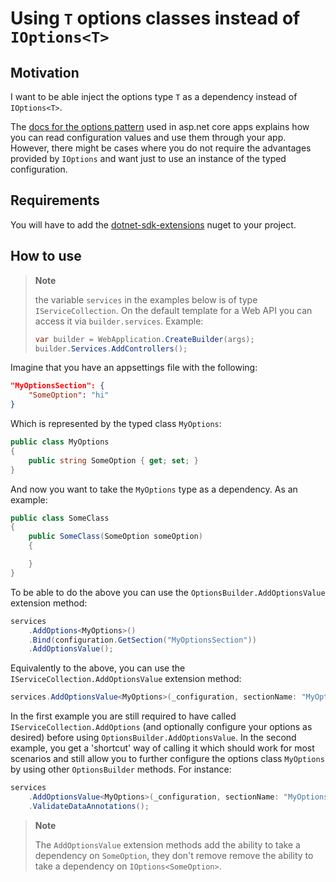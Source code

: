 ﻿# Using `T` options classes instead of `IOptions<T>`

## Motivation

I want to be able inject the options type `T` as a dependency instead of `IOptions<T>`.

The [docs for the options pattern](https://docs.microsoft.com/en-us/aspnet/core/fundamentals/configuration/options) used in asp.net core apps explains how you can read configuration values and use them through your app. However, there might be cases where you do not require the advantages provided by `IOptions` and want just to use an instance of the typed configuration.

## Requirements

You will have to add the [dotnet-sdk-extensions](https://www.nuget.org/packages/dotnet-sdk-extensions) nuget to your project.

## How to use

> **Note**
>
> the variable `services` in the examples below is of type `IServiceCollection`. On the default template
> for a Web API you can access it via `builder.services`. Example:
>
> ```csharp
> var builder = WebApplication.CreateBuilder(args);
> builder.Services.AddControllers();
> ```
>

Imagine that you have an appsettings file with the following:

```json
"MyOptionsSection": {
    "SomeOption": "hi"
}
```

Which is represented by the typed class `MyOptions`:

```csharp
public class MyOptions
{
    public string SomeOption { get; set; }
}
```

And now you want to take the `MyOptions` type as a dependency. As an example:

```csharp
public class SomeClass
{
    public SomeClass(SomeOption someOption)
    {

    }
}
```

To be able to do the above you can use the `OptionsBuilder.AddOptionsValue` extension method:

```csharp
services
    .AddOptions<MyOptions>()
    .Bind(configuration.GetSection("MyOptionsSection"))
    .AddOptionsValue();
```

Equivalently to the above, you can use the `IServiceCollection.AddOptionsValue` extension method:

```csharp
services.AddOptionsValue<MyOptions>(_configuration, sectionName: "MyOptionsSection");
```

In the first example you are still required to have called `IServiceCollection.AddOptions` (and optionally configure your options as desired) before using `OptionsBuilder.AddOptionsValue`. In the second example, you get a 'shortcut' way of calling it which should work for most scenarios and still allow you to further configure the options class `MyOptions` by using other `OptionsBuilder` methods. For instance:

```csharp
services
    .AddOptionsValue<MyOptions>(_configuration, sectionName: "MyOptionsSection")
    .ValidateDataAnnotations();
```

> **Note**
>
> The `AddOptionsValue` extension methods add the ability to take a dependency on `SomeOption`, they don't remove remove the ability to take a dependency on `IOptions<SomeOption>`.
>
